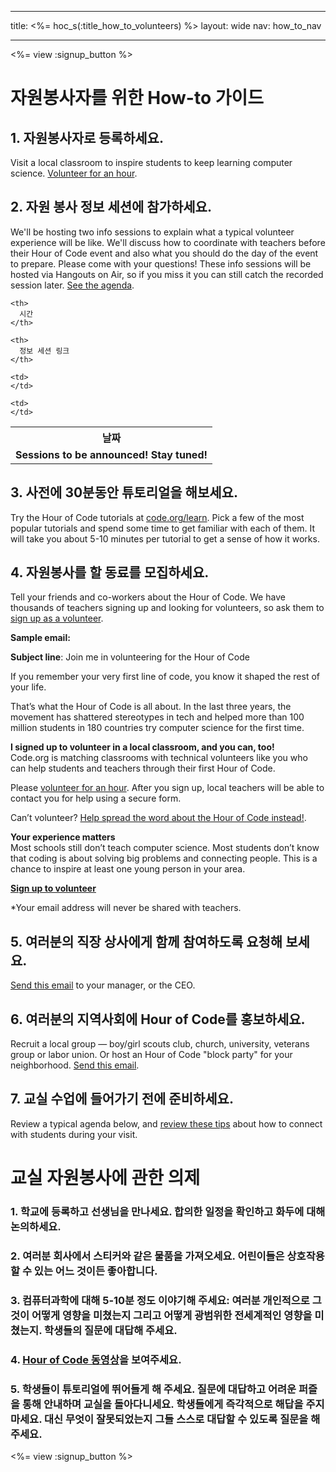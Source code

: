 * * *

title: <%= hoc_s(:title_how_to_volunteers) %> layout: wide nav: how_to_nav

* * *

<%= view :signup_button %>

# 자원봉사자를 위한 How-to 가이드

## 1. 자원봉사자로 등록하세요.

Visit a local classroom to inspire students to keep learning computer science. [Volunteer for an hour](https://code.org/volunteer/engineer).

## 2. 자원 봉사 정보 세션에 참가하세요.

We'll be hosting two info sessions to explain what a typical volunteer experience will be like. We'll discuss how to coordinate with teachers before their Hour of Code event and also what you should do the day of the event to prepare. Please come with your questions! These info sessions will be hosted via Hangouts on Air, so if you miss it you can still catch the recorded session later. [See the agenda](https://docs.google.com/document/d/1y2PjgICSEnYGTD7MT1mvLS6RvA9BJDG4zWheD0ZFIUo/edit?usp=sharing).

<table>
  <tr>
    <th>
      날짜
    </th>
    
    <th>
      시간
    </th>
    
    <th>
      정보 세션 링크
    </th>
  </tr>
  
  <tr>
    <td>
      <strong>Sessions to be announced! Stay tuned!</strong>
    </td>
    
    <td>
    </td>
    
    <td>
    </td>
  </tr>
</table>

## 3. 사전에 30분동안 튜토리얼을 해보세요.

Try the Hour of Code tutorials at [code.org/learn](https://code.org/learn). Pick a few of the most popular tutorials and spend some time to get familiar with each of them. It will take you about 5-10 minutes per tutorial to get a sense of how it works.

## 4. 자원봉사를 할 동료를 모집하세요.

Tell your friends and co-workers about the Hour of Code. We have thousands of teachers signing up and looking for volunteers, so ask them to [sign up as a volunteer](https://code.org/volunteer).

**Sample email:**

**Subject line**: Join me in volunteering for the Hour of Code

If you remember your very first line of code, you know it shaped the rest of your life.

That’s what the Hour of Code is all about. In the last three years, the movement has shattered stereotypes in tech and helped more than 100 million students in 180 countries try computer science for the first time.

**I signed up to volunteer in a local classroom, and you can, too!**   
Code.org is matching classrooms with technical volunteers like you who can help students and teachers through their first Hour of Code.

Please [volunteer for an hour](https://code.org/volunteer/engineer). After you sign up, local teachers will be able to contact you for help using a secure form.

Can’t volunteer? [Help spread the word about the Hour of Code instead!](https://hourofcode.com/promote).

**Your experience matters**  
Most schools still don’t teach computer science. Most students don’t know that coding is about solving big problems and connecting people. This is a chance to inspire at least one young person in your area.

**[Sign up to volunteer](https://code.org/volunteer/engineer)**

*Your email address will never be shared with teachers.

## 5. 여러분의 직장 상사에게 함께 참여하도록 요청해 보세요.

[Send this email](https://hourofcode.com/promote/resources#email) to your manager, or the CEO.

## 6. 여러분의 지역사회에 Hour of Code를 홍보하세요.

Recruit a local group — boy/girl scouts club, church, university, veterans group or labor union. Or host an Hour of Code "block party" for your neighborhood. [Send this email](https://hourofcode.com/promote/resources#email).

## 7. 교실 수업에 들어가기 전에 준비하세요.

Review a typical agenda below, and [review these tips](https://code.org/files/CSTT_Volunteers.pdf) about how to connect with students during your visit.

# 교실 자원봉사에 관한 의제

### 1. 학교에 등록하고 선생님을 만나세요. 합의한 일정을 확인하고 화두에 대해 논의하세요.

### 2. 여러분 회사에서 스티커와 같은 물품을 가져오세요. 어린이들은 상호작용할 수 있는 어느 것이든 좋아합니다.

### 3. 컴퓨터과학에 대해 5-10분 정도 이야기해 주세요: 여러분 개인적으로 그것이 어떻게 영향을 미쳤는지 그리고 어떻게 광범위한 전세계적인 영향을 미쳤는지. 학생들의 질문에 대답해 주세요.

### 4. [Hour of Code 동영상](https://www.youtube.com/watch?v=2DxWIxec6yo)을 보여주세요.

### 5. 학생들이 튜토리얼에 뛰어들게 해 주세요. 질문에 대답하고 어려운 퍼즐을 통해 안내하며 교실을 돌아다니세요. 학생들에게 즉각적으로 해답을 주지 마세요. 대신 무엇이 잘못되었는지 그들 스스로 대답할 수 있도록 질문을 해 주세요.

<%= view :signup_button %>